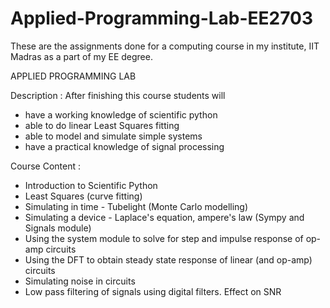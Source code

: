 # Applied-Programming-Lab-EE2703
These are the assignments done for a computing course in my institute, IIT Madras as a part of my EE degree. 

APPLIED PROGRAMMING LAB

Description : After finishing this course students will 
* have a working knowledge of scientific python 
* able to do linear Least Squares fitting 
* able to model and simulate simple systems 
* have a practical knowledge of signal processing  

Course Content : 
* Introduction to Scientific Python 
* Least Squares (curve fitting)
* Simulating in time - Tubelight (Monte Carlo modelling)
* Simulating a device - Laplace's equation, ampere's law (Sympy and Signals module)
* Using the system module to solve for step and impulse response of op-amp circuits 
* Using the DFT to obtain steady state response of linear (and op-amp) circuits 
* Simulating noise in circuits 
* Low pass filtering of signals using digital filters. Effect on SNR

